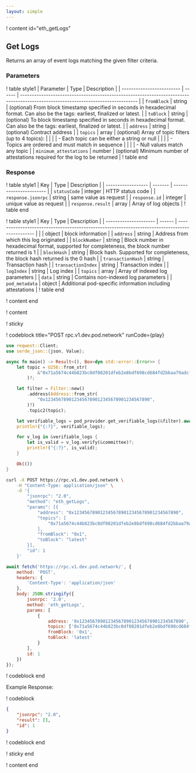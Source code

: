 ```yaml
---
layout: simple
---
```


<script>
    async function play() {
        return fetch('https://rpc.v1.dev.pod.network/', {
            method: 'POST',
            headers: {
                'Content-Type': 'application/json'
            },
            body: JSON.stringify({
                jsonrpc: '2.0',
                method: 'eth_getLogs',
                params: [{
                    address: '0x1234567890123456789012345678901234567890',
                    topics: [
                        '0x71a5674c44b823bc0df08201dfeb2e8bdf698cd684fd2bbaa79adcf2c99fc186'
                    ],
                    fromBlock: '0x1',
                    toBlock: 'latest'
                }],
                id: 1
            })
        });
    }
</script>

! content id="eth_getLogs"

## Get Logs

Returns an array of event logs matching the given filter criteria.

### Parameters

! table style1
| Parameter                 | Type   | Description                                                                                                                      |
| ------------------------- | ------ | -------------------------------------------------------------------------------------------------------------------------------- |
| `fromBlock`            | string | (optional) From block timestamp specified in seconds in hexadecimal format. Can also be the tags: earliest, finalized or latest. |
| `toBlock`              | string | (optional) To block timestamp specified in seconds in hexadecimal format. Can also be the tags: earliest, finalized or latest.   |
| `address`              | string | (optional) Contract address                                                                                                      |
| `topics`               | array  | (optional) Array of topic filters (up to 4 topics):                                                                              |
|                           |        | - Each topic can be either a string or null                                                                                      |
|                           |        | - Topics are ordered and must match in sequence                                                                                  |
|                           |        | - Null values match any topic                                                                                                    |
| `minimum_attestations` | number | (optional) Minimum number of attestations required for the log to be returned                                                    |
! table end

### Response

! table style1
| Key                | Type    | Description             |
| ------------------ | ------- | ----------------------- |
| `statusCode`       | integer | HTTP status code        |
| `response.jsonrpc` | string  | same value as request   |
| `response.id`      | integer | unique value as request |
| `response.result`  | array   | Array of log objects    |
! table end

! table style1
| Key                   | Type   | Description                                                                                    |
| --------------------- | ------ | ---------------------------------------------------------------------------------------------- |
|                   | object | block information                                                                              |
| `address`          | string | Address from which this log originated                                                         |
| `blockNumber`      | string | Block number in hexadecimal format, supported for completeness, the block number returned is 1 |
| `blockHash`        | string | Block hash. Supported for completeness, the block hash returned is the 0 hash                  |
| `transactionHash`  | string | Transaction hash                                                                               |
| `transactionIndex` | string | Transaction index                                                                              |
| `logIndex`         | string | Log index                                                                                      |
| `topics`           | array  | Array of indexed log parameters                                                                |
| `data`             | string | Contains non-indexed log parameters                                                            |
| `pod_metadata`     | object | Additional pod-specific information including attestations                                     |
! table end

! content end

! content

! sticky

! codeblock title="POST rpc.v1.dev.pod.network" runCode={play}

```rust alias="rust"
use reqwest::Client;
use serde_json::{json, Value};

async fn main() -> Result<(), Box<dyn std::error::Error>> {
    let topic = U256::from_str(
            &"0x71a5674c44b823bc0df08201dfeb2e8bdf698cd684fd2bbaa79adcf2c99fc186".to_string(),
        )?;

    let filter = Filter::new()
        .address(Address::from_str(
            "0x1234567890123456789012345678901234567890",
        )?)
        .topic2(topic);

    let verifiable_logs = pod_provider.get_verifiable_logs(&filter).await?;
    println!("{:?}", verifiable_logs);

    for v_log in &verifiable_logs {
        let is_valid = v_log.verify(&committee)?;
        println!("{:?}", is_valid);
    }

    Ok(())
}
```

```bash alias="curl"
curl -X POST https://rpc.v1.dev.pod.network \
    -H "Content-Type: application/json" \
    -d '{
        "jsonrpc": "2.0",
        "method": "eth_getLogs",
        "params": [{
            "address": "0x1234567890123456789012345678901234567890",
            "topics": [
                "0x71a5674c44b823bc0df08201dfeb2e8bdf698cd684fd2bbaa79adcf2c99fc186"
            ],
            "fromBlock": "0x1",
            "toBlock": "latest"
        }],
        "id": 1
    }'
```

```js alias="javascript"
await fetch('https://rpc.v1.dev.pod.network/', {
	method: 'POST',
	headers: {
		'Content-Type': 'application/json'
	},
	body: JSON.stringify({
		jsonrpc: '2.0',
		method: 'eth_getLogs',
		params: [
			{
				address: '0x1234567890123456789012345678901234567890',
				topics: ['0x71a5674c44b823bc0df08201dfeb2e8bdf698cd684fd2bbaa79adcf2c99fc186'],
				fromBlock: '0x1',
				toBlock: 'latest'
			}
		],
		id: 1
	})
});
```

! codeblock end

Example Response:

! codeblock

```json
{
	"jsonrpc": "2.0",
	"result": [],
	"id": 1
}
```

! codeblock end

! sticky end

! content end
